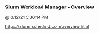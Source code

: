 ﻿

### Slurm Workload Manager - Overview
@ 6/12/21 3:36:14 PM

https://slurm.schedmd.com/overview.html

